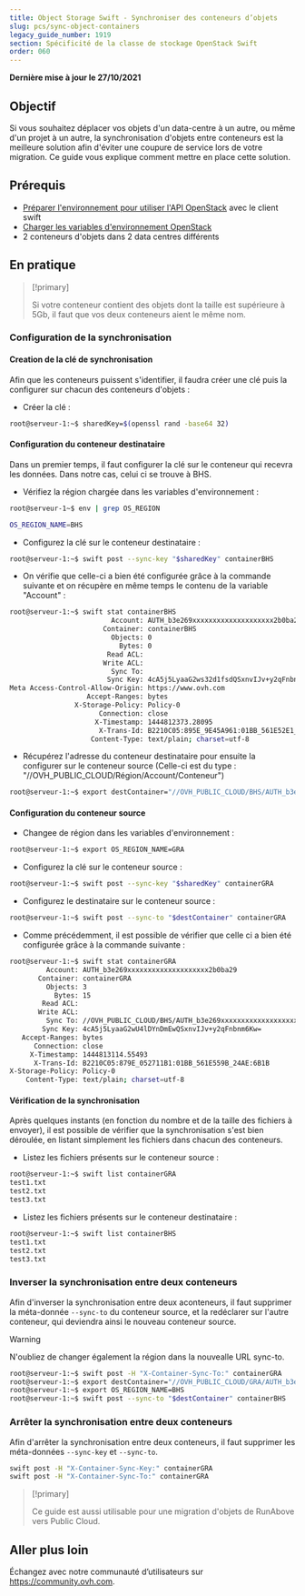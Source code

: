 ```yaml
---
title: Object Storage Swift - Synchroniser des conteneurs d’objets
slug: pcs/sync-object-containers
legacy_guide_number: 1919
section: Spécificité de la classe de stockage OpenStack Swift
order: 060
---
```


**Dernière mise à jour le 27/10/2021**

## Objectif

Si vous souhaitez déplacer vos objets d'un data-centre à un autre, ou même d'un projet à un autre, la synchronisation d'objets entre conteneurs est la meilleure solution afin d'éviter une coupure de service lors de votre migration. Ce guide vous explique comment mettre en place cette solution.

## Prérequis

- [Préparer l'environnement pour utiliser l'API OpenStack](https://docs.ovh.com/fr/public-cloud/preparer-lenvironnement-pour-utiliser-lapi-openstack) avec le client swift
- [Charger les variables d'environnement OpenStack](https://docs.ovh.com/fr/public-cloud/charger-les-variables-denvironnement-openstack)
- 2 conteneurs d'objets dans 2 data centres différents

## En pratique

> [!primary]
>
> Si votre conteneur contient des objets dont la taille est supérieure à 5Gb, il faut que vos deux conteneurs aient le même nom.
>

### Configuration de la synchronisation

#### Creation de la clé de synchronisation

Afin que les conteneurs puissent s'identifier, il faudra créer une clé puis la configurer sur chacun des conteneurs d'objets :

- Créer la clé :


```bash
root@serveur-1:~$ sharedKey=$(openssl rand -base64 32)
```


#### Configuration du conteneur destinataire

Dans un premier temps, il faut configurer la clé sur le conteneur qui recevra les données. Dans notre cas, celui ci se trouve à BHS.

- Vérifiez la région chargée dans les variables d'environnement :

```bash
root@serveur-1~$ env | grep OS_REGION

OS_REGION_NAME=BHS
```

- Configurez la clé sur le conteneur destinataire :

```bash
root@serveur-1:~$ swift post --sync-key "$sharedKey" containerBHS
```

- On vérifie que celle-ci a bien été configurée grâce à la commande suivante et on récupère en même temps le contenu de la variable "Account" :

```bash
root@serveur-1:~$ swift stat containerBHS
                         Account: AUTH_b3e269xxxxxxxxxxxxxxxxxxxx2b0ba29
                       Container: containerBHS
                         Objects: 0
                           Bytes: 0
                        Read ACL:
                       Write ACL:
                         Sync To:
                        Sync Key: 4cA5j5LyaaG2ws32d1fsdQSxnvIJv+y2qFnbnm6Kw=
Meta Access-Control-Allow-Origin: https://www.ovh.com
                   Accept-Ranges: bytes
                X-Storage-Policy: Policy-0
                      Connection: close
                     X-Timestamp: 1444812373.28095
                      X-Trans-Id: B2210C05:895E_9E45A961:01BB_561E52E1_16A3:5298
                    Content-Type: text/plain; charset=utf-8
```

- Récupérez l'adresse du conteneur destinataire pour ensuite la configurer sur le conteneur source (Celle-ci est du type : "//OVH_PUBLIC_CLOUD/Région/Account/Conteneur")

```bash
root@serveur-1:~$ export destContainer="//OVH_PUBLIC_CLOUD/BHS/AUTH_b3e269xxxxxxxxxxxxxxxxxxxx2b0ba29/containerBHS"
```

#### Configuration du conteneur source

- Changee de région dans les variables d'environnement :

```bash
root@serveur-1:~$ export OS_REGION_NAME=GRA
```

- Configurez la clé sur le conteneur source :

```bash
root@serveur-1:~$ swift post --sync-key "$sharedKey" containerGRA
```

- Configurez le destinataire sur le conteneur source :

```bash
root@serveur-1:~$ swift post --sync-to "$destContainer" containerGRA
```

- Comme précédemment, il est possible de vérifier que celle ci a bien été configurée grâce à la commande suivante :

```bash
root@serveur-1:~$ swift stat containerGRA
         Account: AUTH_b3e269xxxxxxxxxxxxxxxxxxxx2b0ba29
       Container: containerGRA
         Objects: 3
           Bytes: 15
        Read ACL:
       Write ACL:
         Sync To: //OVH_PUBLIC_CLOUD/BHS/AUTH_b3e269xxxxxxxxxxxxxxxxxxxx2b0ba29/containerBHS
        Sync Key: 4cA5j5LyaaG2wU4lDYnDmEwQSxnvIJv+y2qFnbnm6Kw=
   Accept-Ranges: bytes
      Connection: close
     X-Timestamp: 1444813114.55493
      X-Trans-Id: B2210C05:879E_052711B1:01BB_561E559B_24AE:6B1B
X-Storage-Policy: Policy-0
    Content-Type: text/plain; charset=utf-8
```

#### Vérification de la synchronisation

Après quelques instants (en fonction du nombre et de la taille des fichiers à envoyer), il est possible de vérifier que la synchronisation s'est bien déroulée, en listant simplement les fichiers dans chacun des conteneurs.

- Listez les fichiers présents sur le conteneur source :

```bash
root@serveur-1:~$ swift list containerGRA
test1.txt
test2.txt
test3.txt
```

- Listez les fichiers présents sur le conteneur destinataire :

```bash
root@serveur-1:~$ swift list containerBHS
test1.txt
test2.txt
test3.txt
```

### Inverser la synchronisation entre deux conteneurs

Afin d'inverser la synchronisation entre deux aconteneurs, il faut supprimer la méta-donnée `--sync-to` du conteneur source, et la redéclarer sur l'autre conteneur, qui deviendra ainsi le nouveau conteneur source.

> [!warning]
>
> N'oubliez de changer également la région dans la nouvealle URL sync-to.
>

```bash
root@serveur-1:~$ swift post -H "X-Container-Sync-To:" containerGRA
root@serveur-1:~$ export destContainer="//OVH_PUBLIC_CLOUD/GRA/AUTH_b3e269xxxxxxxxxxxxxxxxxxxx2b0ba29/containerGRA"
root@serveur-1:~$ export OS_REGION_NAME=BHS
root@serveur-1:~$ swift post --sync-to "$destContainer" containerBHS
```

### Arrêter la synchronisation entre deux conteneurs

Afin d'arrêter la synchronisation entre deux conteneurs, il faut supprimer les méta-données `--sync-key` et `--sync-to`.

```bash
swift post -H "X-Container-Sync-Key:" containerGRA
swift post -H "X-Container-Sync-To:" containerGRA
```

> [!primary]
>
> Ce guide est aussi utilisable pour une migration d'objets de RunAbove vers
> Public Cloud.
>

## Aller plus loin

Échangez avec notre communauté d’utilisateurs sur <https://community.ovh.com>.
